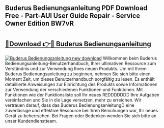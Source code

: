 ## Buderus Bedienungsanleitung PDF Download Free - Part-AUl User Guide Repair - Service Owner Edition BW7vR

# <h2><a href="http://df20z8g.blite.top/?on=Buderus+Bedienungsanleitung">🔗Download 👉🔴 Buderus Bedienungsanleitung</a></h2>

[![Buderus Bedienungsanleitung new download](https://i.imgur.com/lujVjoI.png)](http://df20z8g.blite.top/?on=Buderus+Bedienungsanleitung)
Willkommen beim Buderus Bedienungsanleitung-Benutzerhandbuch, Ihrer ultimativen Ressource zum Verständnis und zur Verwendung Ihres neuen Produkts. Um mit Ihrem Buderus Bedienungsanleitung zu beginnen, nehmen Sie sich bitte einen Moment Zeit, um dieses Benutzerhandbuch sorgfältig zu lesen. Es enthält detaillierte Anweisungen zur Einrichtung des Produkts sowie Informationen zur Verwendung der verschiedenen Funktionen und Funktionen. Mit Funktionen wie der Funktionsliste soll Ihr neues REDDDDDDD Ihre Aufgaben vereinfachen und Sie in die Lage versetzen, mehr zu erreichen. Wir vertrauen darauf, dass das Buderus BedienungsanleitungD eine zuverlässige und effektive Ressource bei Ihren Bemühungen war, Ihr neues Gerät zu beherrschen. Bei Fragen oder Bedenken wenden Sie sich bitte an unser Kundendienstteam.
